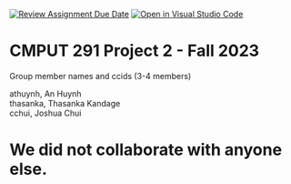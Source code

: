 [![Review Assignment Due Date](https://classroom.github.com/assets/deadline-readme-button-24ddc0f5d75046c5622901739e7c5dd533143b0c8e959d652212380cedb1ea36.svg)](https://classroom.github.com/a/WaxloQed)
[![Open in Visual Studio Code](https://classroom.github.com/assets/open-in-vscode-718a45dd9cf7e7f842a935f5ebbe5719a5e09af4491e668f4dbf3b35d5cca122.svg)](https://classroom.github.com/online_ide?assignment_repo_id=12842886&assignment_repo_type=AssignmentRepo)

# CMPUT 291 Project 2 - Fall 2023

Group member names and ccids (3-4 members)

  athuynh, An Huynh  
  thasanka, Thasanka Kandage  
  cchui, Joshua Chui  

# We did not collaborate with anyone else.
